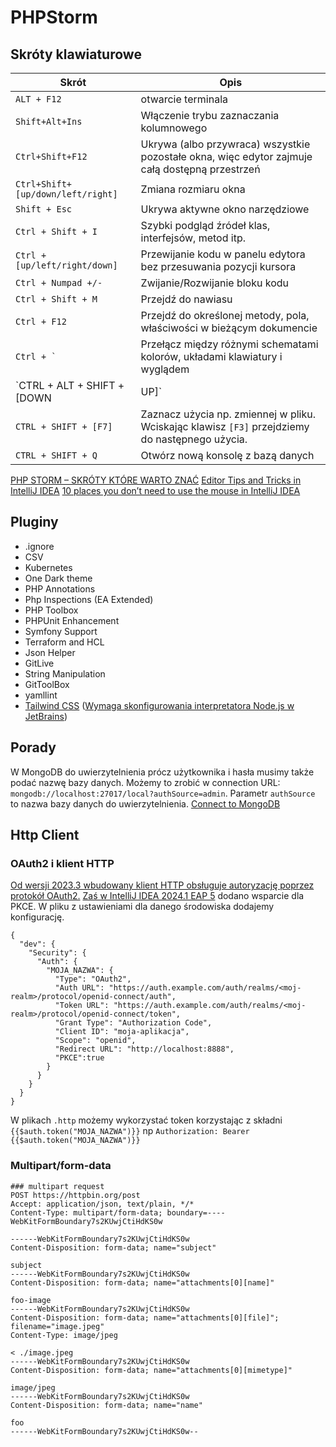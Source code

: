 # PHPStorm

## Skróty klawiaturowe

| Skrót  | Opis  |
|---|---|
| `ALT + F12` | otwarcie terminala |
| `Shift+Alt+Ins`  | Włączenie trybu zaznaczania kolumnowego  |
| `Ctrl+Shift+F12` | Ukrywa (albo przywraca) wszystkie pozostałe okna, więc edytor zajmuje całą dostępną przestrzeń  |
| `Ctrl+Shift+[up/down/left/right]` | Zmiana rozmiaru okna |
| `Shift + Esc` | Ukrywa aktywne okno narzędziowe |
| `Ctrl + Shift + I` | Szybki podgląd źródeł klas, interfejsów, metod itp. |
| `Ctrl + [up/left/right/down]` | Przewijanie kodu w panelu edytora bez przesuwania pozycji kursora |
| `Ctrl + Numpad +/-` | Zwijanie/Rozwijanie bloku kodu |
| `Ctrl + Shift + M` | Przejdź do nawiasu |
| `Ctrl + F12` | Przejdź do określonej metody, pola, właściwości w bieżącym dokumencie |
| ``Ctrl + ` `` | Przełącz między różnymi schematami kolorów, układami klawiatury i wyglądem |
| `CTRL + ALT + SHIFT + [DOWN | UP]` | Przejdź do następnej/poprzedniej zmiany w edytorze |
| `CTRL + SHIFT + [F7]` | Zaznacz użycia np. zmiennej w pliku. Wciskając klawisz `[F3]` przejdziemy do następnego użycia. |
| `CTRL + SHIFT + Q` | Otwórz nową konsolę z bazą danych |

[PHP STORM – SKRÓTY KTÓRE WARTO ZNAĆ](https://totylkokod.pl/baza-wiedzy/php-storm-skroty-ktore-warto-znac/)
[Editor Tips and Tricks in IntelliJ IDEA](https://blog.jetbrains.com/idea/2020/08/editor-tips-and-tricks-in-intellij-idea/)
[10 places you don’t need to use the mouse in IntelliJ IDEA](https://blog.jetbrains.com/idea/2021/08/10-places-you-don-t-need-to-use-the-mouse-in-intellij-idea/)

## Pluginy

* .ignore
* CSV
* Kubernetes
* One Dark theme
* PHP Annotations
* Php Inspections (EA Extended)
* PHP Toolbox
* PHPUnit Enhancement
* Symfony Support
* Terraform and HCL
* Json Helper
* GitLive
* String Manipulation
* GitToolBox
* yamllint
* [Tailwind CSS](https://plugins.jetbrains.com/plugin/15321-tailwind-css) ([Wymaga skonfigurowania interpretatora Node.js w JetBrains](https://www.jetbrains.com/help/webstorm/tailwind-css.html#ws_css_tailwind_before_you_start))

## Porady

W MongoDB do uwierzytelnienia prócz użytkownika i hasła musimy także podać nazwę bazy danych.
Możemy to zrobić w connection URL: `mongodb://localhost:27017/local?authSource=admin`.
Parametr `authSource` to nazwa bazy danych do uwierzytelnienia.
[Connect to MongoDB](https://www.jetbrains.com/help/phpstorm/mongodb.html)

## Http Client

### OAuth2 i klient HTTP

[Od wersji 2023.3 wbudowany klient HTTP obsługuje autoryzację poprzez protokół OAuth2.](https://youtrack.jetbrains.com/issue/IDEA-239311/Support-OAuth-authorization)
[Zaś w IntelliJ IDEA 2024.1 EAP 5](https://blog.jetbrains.com/idea/2024/02/intellij-idea-2024-1-eap-5/#http-client-improvements) dodano wsparcie dla PKCE.
W pliku z ustawieniami dla danego środowiska dodajemy konfigurację.

```
{
  "dev": {
    "Security": {
      "Auth": {
        "MOJA_NAZWA": {
          "Type": "OAuth2",
          "Auth URL": "https://auth.example.com/auth/realms/<moj-realm>/protocol/openid-connect/auth",
          "Token URL": "https://auth.example.com/auth/realms/<moj-realm>/protocol/openid-connect/token",
          "Grant Type": "Authorization Code",
          "Client ID": "moja-aplikacja",
          "Scope": "openid",
          "Redirect URL": "http://localhost:8888",
          "PKCE":true
        }
      }
    }
  }
}
```

W plikach `.http` możemy wykorzystać token korzystając z składni `{{$auth.token("MOJA_NAZWA")}}` np `Authorization: Bearer {{$auth.token("MOJA_NAZWA")}}`

### Multipart/form-data
```
### multipart request
POST https://httpbin.org/post
Accept: application/json, text/plain, */*
Content-Type: multipart/form-data; boundary=----WebKitFormBoundary7s2KUwjCtiHdKS0w

------WebKitFormBoundary7s2KUwjCtiHdKS0w
Content-Disposition: form-data; name="subject"

subject
------WebKitFormBoundary7s2KUwjCtiHdKS0w
Content-Disposition: form-data; name="attachments[0][name]"

foo-image
------WebKitFormBoundary7s2KUwjCtiHdKS0w
Content-Disposition: form-data; name="attachments[0][file]"; filename="image.jpeg"
Content-Type: image/jpeg

< ./image.jpeg
------WebKitFormBoundary7s2KUwjCtiHdKS0w
Content-Disposition: form-data; name="attachments[0][mimetype]"

image/jpeg
------WebKitFormBoundary7s2KUwjCtiHdKS0w
Content-Disposition: form-data; name="name"

foo
------WebKitFormBoundary7s2KUwjCtiHdKS0w--
```
